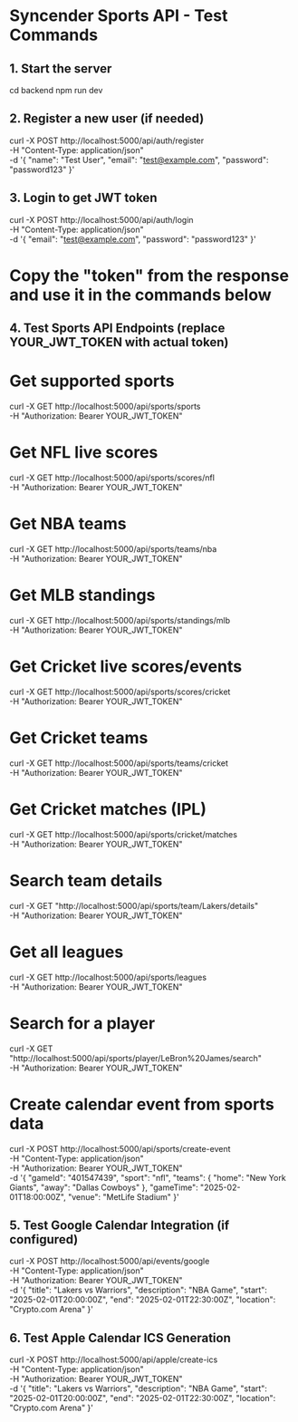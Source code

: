 # Syncender Sports API - Test Commands

## 1. Start the server
cd backend
npm run dev

## 2. Register a new user (if needed)
curl -X POST http://localhost:5000/api/auth/register \
  -H "Content-Type: application/json" \
  -d '{
    "name": "Test User",
    "email": "test@example.com", 
    "password": "password123"
  }'

## 3. Login to get JWT token
curl -X POST http://localhost:5000/api/auth/login \
  -H "Content-Type: application/json" \
  -d '{
    "email": "test@example.com",
    "password": "password123"
  }'

# Copy the "token" from the response and use it in the commands below

## 4. Test Sports API Endpoints (replace YOUR_JWT_TOKEN with actual token)

# Get supported sports
curl -X GET http://localhost:5000/api/sports/sports \
  -H "Authorization: Bearer YOUR_JWT_TOKEN"

# Get NFL live scores
curl -X GET http://localhost:5000/api/sports/scores/nfl \
  -H "Authorization: Bearer YOUR_JWT_TOKEN"

# Get NBA teams
curl -X GET http://localhost:5000/api/sports/teams/nba \
  -H "Authorization: Bearer YOUR_JWT_TOKEN"

# Get MLB standings
curl -X GET http://localhost:5000/api/sports/standings/mlb \
  -H "Authorization: Bearer YOUR_JWT_TOKEN"

# Get Cricket live scores/events
curl -X GET http://localhost:5000/api/sports/scores/cricket \
  -H "Authorization: Bearer YOUR_JWT_TOKEN"

# Get Cricket teams
curl -X GET http://localhost:5000/api/sports/teams/cricket \
  -H "Authorization: Bearer YOUR_JWT_TOKEN"

# Get Cricket matches (IPL)
curl -X GET http://localhost:5000/api/sports/cricket/matches \
  -H "Authorization: Bearer YOUR_JWT_TOKEN"

# Search team details
curl -X GET "http://localhost:5000/api/sports/team/Lakers/details" \
  -H "Authorization: Bearer YOUR_JWT_TOKEN"

# Get all leagues
curl -X GET http://localhost:5000/api/sports/leagues \
  -H "Authorization: Bearer YOUR_JWT_TOKEN"

# Search for a player
curl -X GET "http://localhost:5000/api/sports/player/LeBron%20James/search" \
  -H "Authorization: Bearer YOUR_JWT_TOKEN"

# Create calendar event from sports data
curl -X POST http://localhost:5000/api/sports/create-event \
  -H "Content-Type: application/json" \
  -H "Authorization: Bearer YOUR_JWT_TOKEN" \
  -d '{
    "gameId": "401547439",
    "sport": "nfl",
    "teams": {
      "home": "New York Giants",
      "away": "Dallas Cowboys"
    },
    "gameTime": "2025-02-01T18:00:00Z",
    "venue": "MetLife Stadium"
  }'

## 5. Test Google Calendar Integration (if configured)
curl -X POST http://localhost:5000/api/events/google \
  -H "Content-Type: application/json" \
  -H "Authorization: Bearer YOUR_JWT_TOKEN" \
  -d '{
    "title": "Lakers vs Warriors",
    "description": "NBA Game",
    "start": "2025-02-01T20:00:00Z",
    "end": "2025-02-01T22:30:00Z",
    "location": "Crypto.com Arena"
  }'

## 6. Test Apple Calendar ICS Generation
curl -X POST http://localhost:5000/api/apple/create-ics \
  -H "Content-Type: application/json" \
  -H "Authorization: Bearer YOUR_JWT_TOKEN" \
  -d '{
    "title": "Lakers vs Warriors",
    "description": "NBA Game",
    "start": "2025-02-01T20:00:00Z",
    "end": "2025-02-01T22:30:00Z",
    "location": "Crypto.com Arena"
  }'

